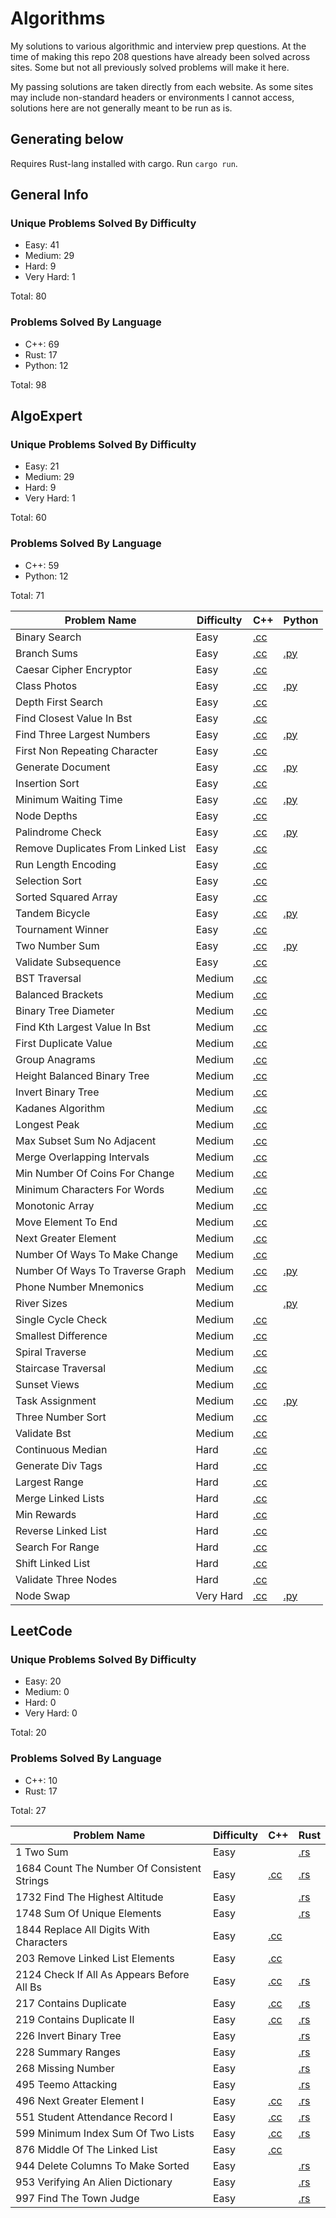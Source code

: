 # Algorithms

My solutions to various algorithmic and interview prep questions.
At the time of making this repo 208 questions have already been solved across sites.
Some but not all previously solved problems will make it here.

My passing solutions are taken directly from each website. As some sites may include non-standard headers or environments I cannot access, solutions here are not generally meant to be run as is.

## Generating below

Requires Rust-lang installed with cargo.
Run `cargo run`.

## General Info
### Unique Problems Solved By Difficulty
* Easy: 41
* Medium: 29
* Hard: 9
* Very Hard: 1

Total: 80

### Problems Solved By Language
* C++: 69
* Rust: 17
* Python: 12

Total: 98


## AlgoExpert
### Unique Problems Solved By Difficulty
* Easy: 21
* Medium: 29
* Hard: 9
* Very Hard: 1

Total: 60

### Problems Solved By Language
* C++: 59
* Python: 12

Total: 71


| Problem Name | Difficulty | C++ | Python |
| --- | --- | --- | --- |
| Binary Search | Easy | [.cc](./AlgoExpert/cpp/binary_search.cc) |  |
| Branch Sums | Easy | [.cc](./AlgoExpert/cpp/branch_sums.cc) | [.py](./AlgoExpert/python/branch_sums.py) |
| Caesar Cipher Encryptor | Easy | [.cc](./AlgoExpert/cpp/caesar_cipher_encryptor.cc) |  |
| Class Photos | Easy | [.cc](./AlgoExpert/cpp/class_photos.cc) | [.py](./AlgoExpert/python/class_photos.py) |
| Depth First Search | Easy | [.cc](./AlgoExpert/cpp/depth_first_search.cc) |  |
| Find Closest Value In Bst | Easy | [.cc](./AlgoExpert/cpp/find_closest_value_in_bst.cc) |  |
| Find Three Largest Numbers | Easy | [.cc](./AlgoExpert/cpp/find_three_largest_numbers.cc) | [.py](./AlgoExpert/python/find_three_largest_numbers.py) |
| First Non Repeating Character | Easy | [.cc](./AlgoExpert/cpp/first_non_repeating_character.cc) |  |
| Generate Document | Easy | [.cc](./AlgoExpert/cpp/generate_document.cc) | [.py](./AlgoExpert/python/generate_document.py) |
| Insertion Sort | Easy | [.cc](./AlgoExpert/cpp/insertion_sort.cc) |  |
| Minimum Waiting Time | Easy | [.cc](./AlgoExpert/cpp/minimum_waiting_time.cc) | [.py](./AlgoExpert/python/minimum_waiting_time.py) |
| Node Depths | Easy | [.cc](./AlgoExpert/cpp/node_depths.cc) |  |
| Palindrome Check | Easy | [.cc](./AlgoExpert/cpp/palindrome_check.cc) | [.py](./AlgoExpert/python/palindrome_check.py) |
| Remove Duplicates From Linked List | Easy | [.cc](./AlgoExpert/cpp/remove_duplicates_from_linked_list.cc) |  |
| Run Length Encoding | Easy | [.cc](./AlgoExpert/cpp/run_length_encoding.cc) |  |
| Selection Sort | Easy | [.cc](./AlgoExpert/cpp/selection_sort.cc) |  |
| Sorted Squared Array | Easy | [.cc](./AlgoExpert/cpp/sorted_squared_array.cc) |  |
| Tandem Bicycle | Easy | [.cc](./AlgoExpert/cpp/tandem_bicycle.cc) | [.py](./AlgoExpert/python/tandem_bicycle.py) |
| Tournament Winner | Easy | [.cc](./AlgoExpert/cpp/tournament_winner.cc) |  |
| Two Number Sum | Easy | [.cc](./AlgoExpert/cpp/two_number_sum.cc) | [.py](./AlgoExpert/python/two_number_sum.py) |
| Validate Subsequence | Easy | [.cc](./AlgoExpert/cpp/validate_subsequence.cc) |  |
| BST Traversal | Medium | [.cc](./AlgoExpert/cpp/BST_traversal.cc) |  |
| Balanced Brackets | Medium | [.cc](./AlgoExpert/cpp/balanced_brackets.cc) |  |
| Binary Tree Diameter | Medium | [.cc](./AlgoExpert/cpp/binary_tree_diameter.cc) |  |
| Find Kth Largest Value In Bst | Medium | [.cc](./AlgoExpert/cpp/find_kth_largest_value_in_bst.cc) |  |
| First Duplicate Value | Medium | [.cc](./AlgoExpert/cpp/first_duplicate_value.cc) |  |
| Group Anagrams | Medium | [.cc](./AlgoExpert/cpp/group_anagrams.cc) |  |
| Height Balanced Binary Tree | Medium | [.cc](./AlgoExpert/cpp/height_balanced_binary_tree.cc) |  |
| Invert Binary Tree | Medium | [.cc](./AlgoExpert/cpp/invert_binary_tree.cc) |  |
| Kadanes Algorithm | Medium | [.cc](./AlgoExpert/cpp/kadanes_algorithm.cc) |  |
| Longest Peak | Medium | [.cc](./AlgoExpert/cpp/longest_peak.cc) |  |
| Max Subset Sum No Adjacent | Medium | [.cc](./AlgoExpert/cpp/max_subset_sum_no_adjacent.cc) |  |
| Merge Overlapping Intervals | Medium | [.cc](./AlgoExpert/cpp/merge_overlapping_intervals.cc) |  |
| Min Number Of Coins For Change | Medium | [.cc](./AlgoExpert/cpp/min_number_of_coins_for_change.cc) |  |
| Minimum Characters For Words | Medium | [.cc](./AlgoExpert/cpp/minimum_characters_for_words.cc) |  |
| Monotonic Array | Medium | [.cc](./AlgoExpert/cpp/monotonic_array.cc) |  |
| Move Element To End | Medium | [.cc](./AlgoExpert/cpp/move_element_to_end.cc) |  |
| Next Greater Element | Medium | [.cc](./AlgoExpert/cpp/next_greater_element.cc) |  |
| Number Of Ways To Make Change | Medium | [.cc](./AlgoExpert/cpp/number_of_ways_to_make_change.cc) |  |
| Number Of Ways To Traverse Graph | Medium | [.cc](./AlgoExpert/cpp/number_of_ways_to_traverse_graph.cc) | [.py](./AlgoExpert/python/number_of_ways_to_traverse_graph.py) |
| Phone Number Mnemonics | Medium | [.cc](./AlgoExpert/cpp/phone_number_mnemonics.cc) |  |
| River Sizes | Medium |  | [.py](./AlgoExpert/python/river_sizes.py) |
| Single Cycle Check | Medium | [.cc](./AlgoExpert/cpp/single_cycle_check.cc) |  |
| Smallest Difference | Medium | [.cc](./AlgoExpert/cpp/smallest_difference.cc) |  |
| Spiral Traverse | Medium | [.cc](./AlgoExpert/cpp/spiral_traverse.cc) |  |
| Staircase Traversal | Medium | [.cc](./AlgoExpert/cpp/staircase_traversal.cc) |  |
| Sunset Views | Medium | [.cc](./AlgoExpert/cpp/sunset_views.cc) |  |
| Task Assignment | Medium | [.cc](./AlgoExpert/cpp/task_assignment.cc) | [.py](./AlgoExpert/python/task_assignment.py) |
| Three Number Sort | Medium | [.cc](./AlgoExpert/cpp/three_number_sort.cc) |  |
| Validate Bst | Medium | [.cc](./AlgoExpert/cpp/validate_bst.cc) |  |
| Continuous Median | Hard | [.cc](./AlgoExpert/cpp/continuous_median.cc) |  |
| Generate Div Tags | Hard | [.cc](./AlgoExpert/cpp/generate_div_tags.cc) |  |
| Largest Range | Hard | [.cc](./AlgoExpert/cpp/largest_range.cc) |  |
| Merge Linked Lists | Hard | [.cc](./AlgoExpert/cpp/merge_linked_lists.cc) |  |
| Min Rewards | Hard | [.cc](./AlgoExpert/cpp/min_rewards.cc) |  |
| Reverse Linked List | Hard | [.cc](./AlgoExpert/cpp/reverse_linked_list.cc) |  |
| Search For Range | Hard | [.cc](./AlgoExpert/cpp/search_for_range.cc) |  |
| Shift Linked List | Hard | [.cc](./AlgoExpert/cpp/shift_linked_list.cc) |  |
| Validate Three Nodes | Hard | [.cc](./AlgoExpert/cpp/validate_three_nodes.cc) |  |
| Node Swap | Very Hard | [.cc](./AlgoExpert/cpp/node_swap.cc) | [.py](./AlgoExpert/python/node_swap.py) |

## LeetCode
### Unique Problems Solved By Difficulty
* Easy: 20
* Medium: 0
* Hard: 0
* Very Hard: 0

Total: 20

### Problems Solved By Language
* C++: 10
* Rust: 17

Total: 27


| Problem Name | Difficulty | C++ | Rust |
| --- | --- | --- | --- |
| 1 Two Sum | Easy |  | [.rs](./LeetCode/rust/1_two_sum.rs) |
| 1684 Count The Number Of Consistent Strings | Easy | [.cc](./LeetCode/cpp/1684_count_the_number_of_consistent_strings.cc) | [.rs](./LeetCode/rust/1684_count_the_number_of_consistent_strings.rs) |
| 1732 Find The Highest Altitude | Easy |  | [.rs](./LeetCode/rust/1732_find_the_highest_altitude.rs) |
| 1748 Sum Of Unique Elements | Easy |  | [.rs](./LeetCode/rust/1748_sum_of_unique_elements.rs) |
| 1844 Replace All Digits With Characters | Easy | [.cc](./LeetCode/cpp/1844_replace_all_digits_with_characters.cc) |  |
| 203 Remove Linked List Elements | Easy | [.cc](./LeetCode/cpp/203_remove_linked_list_elements.cc) |  |
| 2124 Check If All As Appears Before All Bs | Easy | [.cc](./LeetCode/cpp/2124_check_if_all_as_appears_before_all_bs.cc) | [.rs](./LeetCode/rust/2124_check_if_all_as_appears_before_all_bs.rs) |
| 217 Contains Duplicate | Easy | [.cc](./LeetCode/cpp/217_contains_duplicate.cc) | [.rs](./LeetCode/rust/217_contains_duplicate.rs) |
| 219 Contains Duplicate II | Easy | [.cc](./LeetCode/cpp/219_contains_duplicate_II.cc) | [.rs](./LeetCode/rust/219_contains_duplicate_II.rs) |
| 226 Invert Binary Tree | Easy |  | [.rs](./LeetCode/rust/226_invert_binary_tree.rs) |
| 228 Summary Ranges | Easy |  | [.rs](./LeetCode/rust/228_summary_ranges.rs) |
| 268 Missing Number | Easy |  | [.rs](./LeetCode/rust/268_missing_number.rs) |
| 495 Teemo Attacking | Easy |  | [.rs](./LeetCode/rust/495_teemo_attacking.rs) |
| 496 Next Greater Element I | Easy | [.cc](./LeetCode/cpp/496_next_greater_element_I.cc) | [.rs](./LeetCode/rust/496_next_greater_element_I.rs) |
| 551 Student Attendance Record I | Easy | [.cc](./LeetCode/cpp/551_student_attendance_record_I.cc) | [.rs](./LeetCode/rust/551_student_attendance_record_I.rs) |
| 599 Minimum Index Sum Of Two Lists | Easy | [.cc](./LeetCode/cpp/599_minimum_index_sum_of_two_lists.cc) | [.rs](./LeetCode/rust/599_minimum_index_sum_of_two_lists.rs) |
| 876 Middle Of The Linked List | Easy | [.cc](./LeetCode/cpp/876_middle_of_the_linked_list.cc) |  |
| 944 Delete Columns To Make Sorted | Easy |  | [.rs](./LeetCode/rust/944_delete_columns_to_make_sorted.rs) |
| 953 Verifying An Alien Dictionary | Easy |  | [.rs](./LeetCode/rust/953_verifying_an_alien_dictionary.rs) |
| 997 Find The Town Judge | Easy |  | [.rs](./LeetCode/rust/997_find_the_town_judge.rs) |
